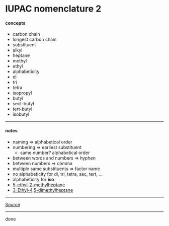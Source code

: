 # IUPAC nomenclature 2

#### concepts

- carbon chain
- longest carbon chain
- substituent
- alkyl
- heptane
- methyl
- ethyl
- alphabeticity
- di
- tri
- tetra
- isopropyl
- butyl
- sect-butyl
- tert-butyl
- isobutyl

***

#### notes

- naming => alphabetical order
- numbering => earliest substituent
    - same number? alphabetical order
- between words and numbers => hyphen
- between numbers => comma
- multiple same substituents => factor name
- no alphabeticity for di, tri, tetra, sec, tert, ...
- alphabeticity for **iso**
- [5-ethyl-2-methylheptane](https://molview.org/?cid=26056)
- [3-Ethyl-4,5-dimethylheptane](https://molview.org/?cid=53424905)

***

[Source](https://youtu.be/hC1LQmRsvSQ)

***

done